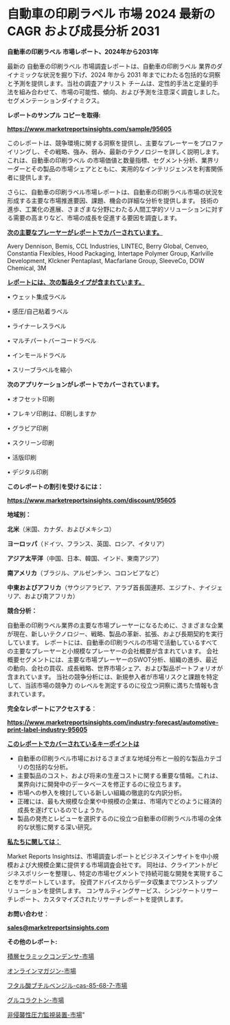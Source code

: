 # 自動車の印刷ラベル 市場 2024 最新の CAGR および成長分析 2031

<strong>自動車の印刷ラベル 市場レポート、2024年から2031年</strong>

最新の 自動車の印刷ラベル 市場調査レポートは、自動車の印刷ラベル 業界のダイナミックな状況を掘り下げ、2024 年から 2031 年までにわたる包括的な洞察と予測を提供します。当社の調査アナリスト チームは、定性的手法と定量的手法を組み合わせて、市場の可能性、傾向、および予測を注意深く調査しました。 セグメンテーションダイナミクス。



<strong>レポートのサンプル コピーを取得:</strong> <a href=https://www.marketreportsinsights.com/sample/95605>

<strong><u>https://www.marketreportsinsights.com/sample/95605</u></strong></a>

このレポートは、競争環境に関する洞察を提供し、主要なプレーヤーをプロファイリングし、その戦略、強み、弱み、最新のテクノロジーを詳しく説明します。 これは、自動車の印刷ラベル の市場価値と数量指標、セグメント分析、業界リーダーとその製品の市場シェアとともに、実用的なインテリジェンスを利害関係者に提供します。

さらに、自動車の印刷ラベル市場レポートは、自動車の印刷ラベル市場の状況を形成する主要な市場推進要因、課題、機会の詳細な分析を提供します。 技術の進歩、工業化の進展、さまざまな分野にわたる人間工学的ソリューションに対する需要の高まりなど、市場の成長を促進する要因を調査します。



<strong><u>次の主要なプレーヤーがレポートでカバーされています。</u></strong>

Avery Dennison, Bemis, CCL Industries, LINTEC, Berry Global, Cenveo, Constantia Flexibles, Hood Packaging, Intertape Polymer Group, Karlville Development, Klckner Pentaplast, Macfarlane Group, SleeveCo, DOW Chemical, 3M



<strong><u><b>レポートには、次の製品タイプが含まれています。</b></u></strong>

• ウェット集成ラベル

• 感圧/自己粘着ラベル

• ライナーレスラベル

• マルチパートバーコードラベル

• インモールドラベル

• スリーブラベルを縮小



<strong><b>次のアプリケーションがレポートでカバーされています。</b></strong>

• オフセット印刷

• フレキソ印刷は、印刷しますか

• グラビア印刷

• スクリーン印刷

• 活版印刷

• デジタル印刷



<strong><b>このレポートの割引を受けるには：</b></strong><a href=https://www.marketreportsinsights.com/discount/95605>

<strong><u>https://www.marketreportsinsights.com/discount/95605</u></strong></a>



<strong>地域別：</strong>



<strong>北米</strong>（米国、カナダ、およびメキシコ）



<strong>ヨーロッパ</strong>（ドイツ、フランス、英国、ロシア、イタリア）



<strong>アジア太平洋</strong>（中国、日本、韓国、インド、東南アジア）



<strong>南アメリカ</strong>（ブラジル、アルゼンチン、コロンビアなど）



<strong>中東およびアフリカ</strong>（サウジアラビア、アラブ首長国連邦、エジプト、ナイジェリア、および南アフリカ）



<strong>競合分析：</strong>

自動車の印刷ラベル業界の主要な市場プレーヤーになるために、さまざまな企業が現在、新しいテクノロジー、戦略、製品の革新、拡張、および長期契約を実行しています。 レポートには、自動車の印刷ラベルの市場で活動しているすべての主要なプレーヤーと小規模なプレーヤーの会社概要が含まれています。 会社概要セグメントには、主要な市場プレーヤーのSWOT分析、組織の進歩、最近の動向、会社の買収、成長戦略、世界市場シェア、および製品ポートフォリオが含まれています。 当社の競争分析には、新規参入者が市場リスクと課題を特定して、当該市場の競争力 のレベルを測定するのに役立つ洞察に満ちた情報も含まれています。



<strong>完全なレポートにアクセスする</strong>：

<a href=https://www.marketreportsinsights.com/industry-forecast/automotive-print-label-industry-95605>

<strong><u>https://www.marketreportsinsights.com/industry-forecast/automotive-print-label-industry-95605</u></strong></a>



<strong><u><b>このレポートでカバーされているキーポイントは</b></u></strong>
<ul>
  <li>自動車の印刷ラベル市場におけるさまざまな地域分布と一般的な製品カテゴリの包括的な分析。</li>
  <li>主要製品のコスト、および将来の生産コストに関する重要な情報。これは、業界向けに開発中のデータベースを修正するのに役立ちます。</li>
  <li>市場への参入を検討している新しい組織の徹底的な内訳分析。</li>
  <li>正確には、最も大規模な企業や中規模の企業は、市場内でどのように経済的成長を遂げているのでしょうか。</li>
  <li>製品の発売とレビューを選択するのに役立つ自動車の印刷ラベル市場の全体的な状態に関する深い研究。</li>
</ul>


<strong><u><b>私たちに関しては：</b></u></strong>

Market Reports Insightsは、市場調査レポートとビジネスインサイトを中小規模および大規模企業に提供する市場調査会社です。 同社は、クライアントがビジネスポリシーを整理し、特定の市場セグメントで持続可能な開発を実現することをサポートしています。 投資アドバイスからデータ収集までワンストップソリューションを提供します。 コンサルティングサービス、シンジケートリサーチレポート、カスタマイズされたリサーチレポートを提供します。



<strong><b>お問い合わせ</b></strong>：

<a href=mailto:sales@marketreportsinsights.com>

<strong><u>sales@marketreportsinsights.com</u></strong></a>



<strong>その他のレポート:</strong>

<a href=https://www.linkedin.com/pulse/積層セラミックコンデンサ-市場-2023-年のダイナミクスとビジネストレンド-2030-pr-news-hub-kzhvf/>積層セラミックコンデンサ-市場</a>

<a href=https://www.linkedin.com/pulse/オンラインマガジン-市場-2023-最新の-cagr-および成長分析-2030-pr-news-hub-abg3f/>オンラインマガジン-市場</a>

<a href=https://www.linkedin.com/pulse/フタル酸ブチルベンジル-cas-85-68-7-市場-2030-年までの需要に焦点を当てた-zh81f/>フタル酸ブチルベンジル-cas-85-68-7-市場</a>

<a href=https://www.linkedin.com/pulse/グルコラクトン-市場-2023-swot-分析と成長率-2030-analytics-achievers-24-analysis-vf9ef/>グルコラクトン-市場</a>

<a href=https://www.linkedin.com/pulse/非侵襲性圧力監視装置-市場-2023-swot-分析と最新イノベーション-2030-pr-news-hub-nlc6f/>非侵襲性圧力監視装置-市場</a>"
